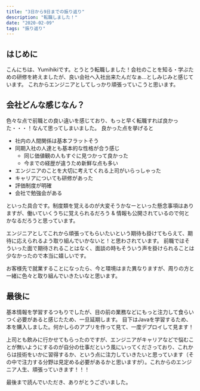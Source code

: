 ```yaml
---
title: "3日から9日までの振り返り"
description: "転職しました！"
date: "2020-02-09"
tags: "振り返り"
---
```


## はじめに

こんにちは、Yumihikiです。とうとう転職しました！会社のことを知る・学ぶための研修を終えましたが、良い会社へ入社出来たんだなぁ…としみじみと感じています。
これからエンジニアとしてしっかり頑張っていこうと思います。

## 会社どんな感じなん？

色々な点で前職との良い違いを感じており、もっと早く転職すれば良かった・・・！なんて思ってしまいました。
良かった点を挙げると

- 社内の人間関係は基本フラットそう
- 同期入社の人達とも基本的な性格が合う感じ
  - 同じ価値観の人もすぐに見つかって良かった
  - 今までの経歴が違うため新鮮な点も多い
- エンジニアのことを大切に考えてくれる上司がいらっしゃった
- キャリアについても研修があった
- 評価制度が明確
- 会社で勉強会がある

といった具合です。制度類を覚えるのが大変そうかなーといった懸念事項はありますが、働いていくうちに覚えられるだろう & 情報も公開されているので何とかなるだろうと思っています。

エンジニアとしてこれから頑張ってもらいたいという期待も掛けてもらえて、期待に応えられるよう取り組んでいかないと！と思わされています。
前職ではそういった面で期待されることはなく、面談の時もそういう声を掛けられることは少なかったので本当に嬉しいです。

お客様先で就業することになったら、今と環境はまた異なりますが、周りの方と一緒に色々と取り組んでいきたいなと思います。

## 最後に

基本情報を学習するつもりでしたが、目の前の業務などにもっと注力して食らいつく必要があると感じたため、一旦延期します。
目下はJavaを学習するため、本を購入しました。何かしらのアプリを作って見て、一度デプロイして見ます！

上司とも飲みに行かせてもらったのですが、エンジニアがキャリアなどで悩むことが無いようにするのが自分の仕事だという風にいってくださっており、これからは技術をいかに習得するか、という点に注力していきたいと思っています（その中で注力する分野は見定める必要があるかと思いますが）。これからのエンジニア人生、頑張っていきます！！！

最後まで読んでいただき、ありがとうございました。
